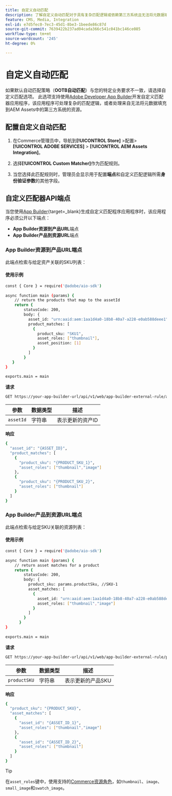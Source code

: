 ```yaml
---
title: 自定义自动匹配
description: 了解自定义自动匹配对于具有复杂匹配逻辑或依赖第三方系统且无法将元数据填充到AEM Assets中的商户特别有用。
feature: CMS, Media, Integration
exl-id: e7d5fec0-7ec3-45d1-8be3-1beede86c87d
source-git-commit: 7639422b237ad04cada366c541c041bc146ce085
workflow-type: tm+mt
source-wordcount: '245'
ht-degree: 0%

---
```


# 自定义自动匹配

如果默认自动匹配策略（**OOTB自动匹配**）与您的特定业务要求不一致，请选择自定义匹配选项。 此选项支持使用[Adobe Developer App Builder](https://experienceleague.adobe.com/zh-hans/docs/commerce-learn/tutorials/adobe-developer-app-builder/introduction-to-app-builder)开发自定义匹配器应用程序，该应用程序可处理复杂的匹配逻辑，或者处理来自无法将元数据填充到AEM Assets中的第三方系统的资源。

## 配置自定义自动匹配

1. 在Commerce管理员中，导航到&#x200B;**[!UICONTROL Store]** >配置> **[!UICONTROL ADOBE SERVICES]** > **[!UICONTROL AEM Assets Integration]**。

1. 选择&#x200B;**[!UICONTROL Custom Matcher]**&#x200B;作为匹配规则。

1. 当您选择此匹配规则时，管理员会显示用于配置&#x200B;**端点**&#x200B;和自定义匹配逻辑所需&#x200B;**身份验证参数**&#x200B;的其他字段。

## 自定义匹配器API端点

当您使用[App Builder](https://experienceleague.adobe.com/zh-hans/docs/commerce-learn/tutorials/adobe-developer-app-builder/introduction-to-app-builder){target=_blank}生成自定义匹配程序应用程序时，该应用程序必须公开以下端点：

* **App Builder资源到产品URL**&#x200B;端点
* **App Builder产品到资源URL**&#x200B;端点

### App Builder资源到产品URL端点

此端点检索与给定资产关联的SKU列表：

#### 使用示例

```bash
const { Core } = require('@adobe/aio-sdk')
 
async function main (params) {
    // return the products that map to the assetId
    return {
        statusCode: 200,
        body: {
          asset_id: "urn:aaid:aem:1aa1d4a0-18b8-40a7-a228-e0ab588deee1",
          product_matches: [
            {
              product_sku: "SKU1",
              asset_roles: ["thumbnail"],
              asset_position: [1]
            }
          ]
        }
   }
}
 
exports.main = main
```

**请求**

```bash
GET https://your-app-builder-url/api/v1/web/app-builder-external-rule/asset-to-product
```

| 参数 | 数据类型 | 描述 |
| --- | --- | --- |
| `assetId` | 字符串 | 表示更新的资产ID |

**响应**

```bash
{
  "asset_id": "{ASSET_ID}",
  "product_matches": [
    {
      "product_sku": "{PRODUCT_SKU_1}",
      "asset_roles": ["thumbnail","image"]
    },
    {
      "product_sku": "{PRODUCT_SKU_2}",
      "asset_roles": ["thumbnail"]
    }
  ]
}
```

### App Builder产品到资源URL端点

此端点检索与给定SKU关联的资源列表：

#### 使用示例

```bash
const { Core } = require('@adobe/aio-sdk')
 
async function main (params) {
    // return asset matches for a product
    return {
        statusCode: 200,
        body: {
          product_sku: params.productSku, //SKU-1
          asset_matches: [
            {
              asset_id: "urn:aaid:aem:1aa1d4a0-18b8-40a7-a228-e0ab588deee1",
              asset_roles: ["thumbnail","image"]
            }
          ]
        }
      }
}
 
exports.main = main
```

**请求**

```bash
GET https://your-app-builder-url/api/v1/web/app-builder-external-rule/product-to-asset
```

| 参数 | 数据类型 | 描述 |
| --- | --- | --- |
| `productSKU` | 字符串 | 表示更新的产品SKU |

**响应**

```bash
{
  "product_sku": "{PRODUCT_SKU}",
  "asset_matches": [
    {
      "asset_id": "{ASSET_ID_1}",
      "asset_roles": ["thumbnail","image"]
    },
    {
      "asset_id": "{ASSET_ID_2}",
      "asset_roles": ["thumbnail"]
    }
  ]
}
```

>[!TIP]
>
> 在`asset_roles`键中，使用支持的[Commerce资源角色](https://experienceleague.adobe.com/zh-hans/docs/commerce-admin/catalog/products/digital-assets/product-image#image-roles)，如`thumbnail`、`image`、`small_image`和`swatch_image`。
